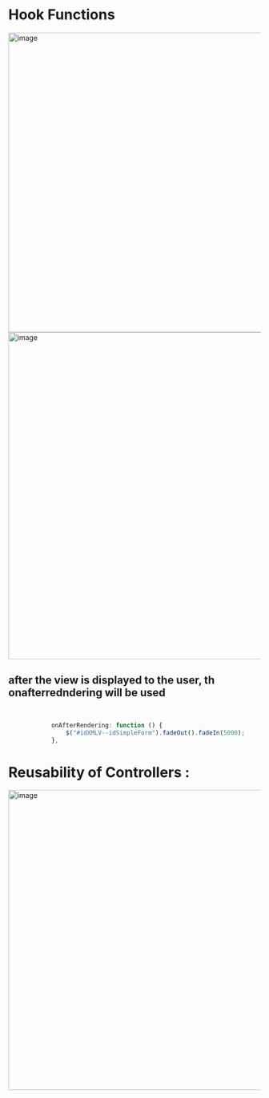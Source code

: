 # Hook Functions


<img width="1187" height="599" alt="image" src="https://github.com/user-attachments/assets/e87863ae-7185-47cd-a20e-0775df940a6a" />


<img width="1820" height="654" alt="image" src="https://github.com/user-attachments/assets/1bdd4b2c-bad1-4821-bec4-b7be04f11db2" />

## after the view is displayed to the user, th onafterredndering will be used
``` js


            onAfterRendering: function () {
                $("#idXMLV--idSimpleForm").fadeOut().fadeIn(5000);
            },


```

# Reusability of Controllers :

<img width="1153" height="600" alt="image" src="https://github.com/user-attachments/assets/bbe4719f-7c19-4fb6-92a0-f67992480bc7" />




